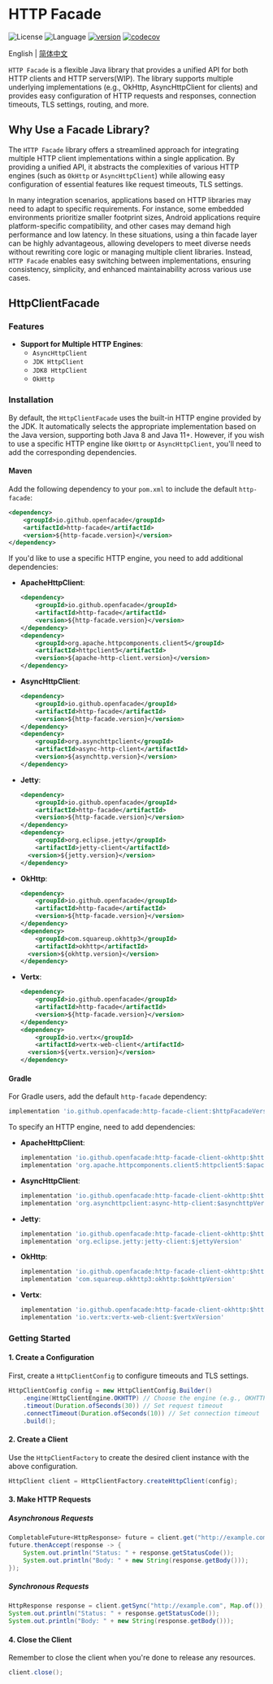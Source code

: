 # HTTP Facade

![License](https://img.shields.io/badge/license-Apache2.0-green) ![Language](https://img.shields.io/badge/language-Java-blue.svg) [![version](https://img.shields.io/github/v/tag/openfacade/http-facade?label=release&color=blue)](https://github.com/openfacade/http-facade/releases) [![codecov](https://codecov.io/gh/openfacade/http-facade/branch/main/graph/badge.svg)](https://codecov.io/gh/openfacade/http-facade)

English | [简体中文](README_CN.md)

`HTTP Facade` is a flexible Java library that provides a unified API for both HTTP clients and HTTP servers(WIP). The library supports multiple underlying implementations (e.g., OkHttp, AsyncHttpClient for clients) and provides easy configuration of HTTP requests and responses, connection timeouts, TLS settings, routing, and more.

## Why Use a Facade Library?

The `HTTP Facade` library offers a streamlined approach for integrating multiple HTTP client implementations within a single application.
By providing a unified API, it abstracts the complexities of various HTTP engines (such as `OkHttp` or `AsyncHttpClient`) while allowing easy configuration of essential features like request timeouts, TLS settings.

In many integration scenarios, applications based on HTTP libraries may need to adapt to specific requirements.
For instance, some embedded environments prioritize smaller footprint sizes, Android applications require platform-specific compatibility, and other cases may demand high performance and low latency.
In these situations, using a thin facade layer can be highly advantageous, allowing developers to meet diverse needs without rewriting core logic or managing multiple client libraries.
Instead, `HTTP Facade` enables easy switching between implementations, ensuring consistency, simplicity, and enhanced maintainability across various use cases.

## HttpClientFacade

### Features

- **Support for Multiple HTTP Engines**:
    - `AsyncHttpClient`
    - `JDK HttpClient`
    - `JDK8 HttpClient`
    - `OkHttp`

### Installation

By default, the `HttpClientFacade` uses the built-in HTTP engine provided by the JDK. It automatically selects the appropriate implementation based on the Java version, supporting both Java 8 and Java 11+. However, if you wish to use a specific HTTP engine like `OkHttp` or `AsyncHttpClient`, you'll need to add the corresponding dependencies.

#### Maven

Add the following dependency to your `pom.xml` to include the default `http-facade`:

```xml
<dependency>
    <groupId>io.github.openfacade</groupId>
    <artifactId>http-facade</artifactId>
    <version>${http-facade.version}</version>
</dependency>
```

If you'd like to use a specific HTTP engine, you need to add additional dependencies:

- **ApacheHttpClient**:

  ```xml
  <dependency>
      <groupId>io.github.openfacade</groupId>
      <artifactId>http-facade</artifactId>
      <version>${http-facade.version}</version>
  </dependency>
  <dependency>
      <groupId>org.apache.httpcomponents.client5</groupId>
      <artifactId>httpclient5</artifactId>
      <version>${apache-http-client.version}</version>
  </dependency>
  ```

- **AsyncHttpClient**:

  ```xml
  <dependency>
      <groupId>io.github.openfacade</groupId>
      <artifactId>http-facade</artifactId>
      <version>${http-facade.version}</version>
  </dependency>
  <dependency>
      <groupId>org.asynchttpclient</groupId>
      <artifactId>async-http-client</artifactId>
      <version>${asynchttp.version}</version>
  </dependency>
  ```

- **Jetty**:

  ```xml
  <dependency>
      <groupId>io.github.openfacade</groupId>
      <artifactId>http-facade</artifactId>
      <version>${http-facade.version}</version>
  </dependency>
  <dependency>
      <groupId>org.eclipse.jetty</groupId>
      <artifactId>jetty-client</artifactId>
    <version>${jetty.version}</version>
  </dependency>
  ```

- **OkHttp**:

  ```xml
  <dependency>
      <groupId>io.github.openfacade</groupId>
      <artifactId>http-facade</artifactId>
      <version>${http-facade.version}</version>
  </dependency>
  <dependency>
      <groupId>com.squareup.okhttp3</groupId>
      <artifactId>okhttp</artifactId>
    <version>${okhttp.version}</version>
  </dependency>
  ```

- **Vertx**:

  ```xml
  <dependency>
      <groupId>io.github.openfacade</groupId>
      <artifactId>http-facade</artifactId>
      <version>${http-facade.version}</version>
  </dependency>
  <dependency>
      <groupId>io.vertx</groupId>
      <artifactId>vertx-web-client</artifactId>
    <version>${vertx.version}</version>
  </dependency>
  ```

#### Gradle

For Gradle users, add the default `http-facade` dependency:

```groovy
implementation 'io.github.openfacade:http-facade-client:$httpFacadeVersion'
```

To specify an HTTP engine, need to add dependencies:

- **ApacheHttpClient**:

  ```groovy
  implementation 'io.github.openfacade:http-facade-client-okhttp:$httpFacadeVersion'
  implementation 'org.apache.httpcomponents.client5:httpclient5:$apacheHttpClientVersion}'
  ```

- **AsyncHttpClient**:

  ```groovy
  implementation 'io.github.openfacade:http-facade-client-okhttp:$httpFacadeVersion'
  implementation 'org.asynchttpclient:async-http-client:$asynchttpVersion'
  ```

- **Jetty**:

  ```groovy
  implementation 'io.github.openfacade:http-facade-client-okhttp:$httpFacadeVersion'
  implementation 'org.eclipse.jetty:jetty-client:$jettyVersion'
  ```

- **OkHttp**:

  ```groovy
  implementation 'io.github.openfacade:http-facade-client-okhttp:$httpFacadeVersion'
  implementation 'com.squareup.okhttp3:okhttp:$okhttpVersion'
  ```

- **Vertx**:

  ```groovy
  implementation 'io.github.openfacade:http-facade-client-okhttp:$httpFacadeVersion'
  implementation 'io.vertx:vertx-web-client:$vertxVersion'
  ```

### Getting Started

#### 1. Create a Configuration

First, create a `HttpClientConfig` to configure timeouts and TLS settings.

```java
HttpClientConfig config = new HttpClientConfig.Builder()
    .engine(HttpClientEngine.OKHTTP) // Choose the engine (e.g., OKHTTP, ASYNC_HTTP_CLIENT, JDK)
    .timeout(Duration.ofSeconds(30)) // Set request timeout
    .connectTimeout(Duration.ofSeconds(10)) // Set connection timeout
    .build();
```

#### 2. Create a Client

Use the `HttpClientFactory` to create the desired client instance with the above configuration.

```java
HttpClient client = HttpClientFactory.createHttpClient(config);
```

#### 3. Make HTTP Requests

##### Asynchronous Requests

```java
CompletableFuture<HttpResponse> future = client.get("http://example.com", Map.of());
future.thenAccept(response -> {
    System.out.println("Status: " + response.getStatusCode());
    System.out.println("Body: " + new String(response.getBody()));
});
```

##### Synchronous Requests

```java
HttpResponse response = client.getSync("http://example.com", Map.of());
System.out.println("Status: " + response.getStatusCode());
System.out.println("Body: " + new String(response.getBody()));
```

#### 4. Close the Client

Remember to close the client when you're done to release any resources.

```java
client.close();
```
